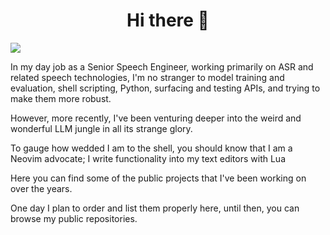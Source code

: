 <h1 align="center">Hi there 👋</h1>

![](https://hit.yhype.me/github/profile?user_id=42589399)

In my day job as a Senior Speech Engineer, working primarily on ASR and related speech technologies, I'm no stranger to model training and evaluation, shell scripting, Python, surfacing and testing APIs, and trying to make them more robust.

However, more recently, I've been venturing deeper into the weird and wonderful LLM jungle in all its strange glory.

To gauge how wedded I am to the shell, you should know that I am a Neovim advocate; I write functionality into my text editors with Lua

Here you can find some of the public projects that I've been working on over the years.

One day I plan to order and list them properly here, until then, you can browse my public repositories.
